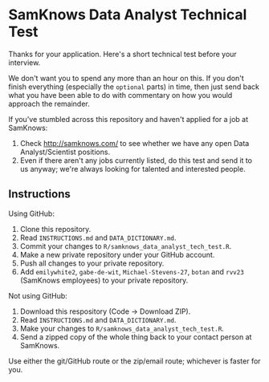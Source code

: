 # SamKnows Data Analyst Technical Test

Thanks for your application. Here's a short technical test before your interview.

We don't want you to spend any more than an hour on this. If you don't finish everything (especially the `optional` parts) in time, then just send back what you have been able to do with commentary on how you would approach the remainder.

If you've stumbled across this repository and haven't applied for a job at SamKnows:

1. Check http://samknows.com/ to see whether we have any open Data Analyst/Scientist positions.
2. Even if there aren't any jobs currently listed, do this test and send it to us anyway; we're always looking for talented and interested people.

## Instructions

Using GitHub:

1. Clone this repository.
3. Read `INSTRUCTIONS.md` and `DATA_DICTIONARY.md`.
4. Commit your changes to `R/samknows_data_analyst_tech_test.R`.
5. Make a new private repository under your GitHub account.
6. Push all changes to your private repository.
7. Add `emilywhite2`, `gabe-de-wit`, `Michael-Stevens-27`, `botan` and `rvv23` (SamKnows employees) to your private repository.

Not using GitHub:

1. Download this respository (Code -> Download ZIP).
2. Read `INSTRUCTIONS.md` and `DATA_DICTIONARY.md`.
3. Make your changes to `R/samknows_data_analyst_tech_test.R`.
4. Send a zipped copy of the whole thing back to your contact person at SamKnows.

Use either the git/GitHub route or the zip/email route; whichever is faster for you.
